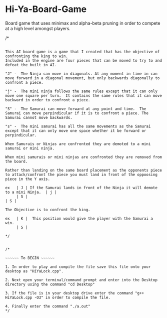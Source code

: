 # Hi-Ya-Board-Game
Board game that uses minimax and alpha-beta pruning in order to compete at a high level amongst players.


/*
~~~~~~~ RULES ~~~~~~~

This AI board game is a game that I created that has the objective of confronting the king to win.
Included in the engine are four pieces that can be moved to try to and defeat the built in AI.

"J" -  The Ninja can move in diagonals. At any moment in time in can move forward in a diagonal movement, but only backwards diagonally to confront a piece.

"j" -  The mini ninja follows the same rules except that it can only move one square per turn.  It contains the same rules that it can move backward in order to confront a piece.

"S" -  The Samurai can move forward at any point and time.  The Samurai can move perpindicular if it is to confront a piece. The Samurai cannot move backwards.

"s" -  The mini samurai has all the same movements as the Samurai except that it can only move one space whether it be forward or perpindicular.

When Samurais or Ninjas are confronted they are demoted to a mini samurai or mini ninja.

When mini samurais or mini ninjas are confronted they are removed from the board.

Rather than landing on the same board placement as the opponents piece to attack/confront the piece you must land in front of the oppoosing piece in the Y axis.

ex   | J | If the Samurai lands in front of the Ninja it will demote to a mini Ninja.  | j |
     | S |  																		   | S |

The Objective is to confront the king.

ex   | K |  This position would give the player with the Samurai a win.
     | S |

*/


/*

~~~~~~ To BEGIN ~~~~~~

1. In order to play and compile the file save this file onto your desktop as "HiYaLock.cpp".

2. Next open your terminal/command prompt and enter into the Desktop directory using the command "cd Desktop"

3. If the file is in your desktop drive enter the command "g++ HiYaLock.cpp -O3" in order to compile the file.

4. Finally enter the command "./a.out"
*/
